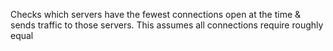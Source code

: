 Checks which servers have the fewest connections open at the time & sends traffic to those servers. This assumes all connections require roughly equal